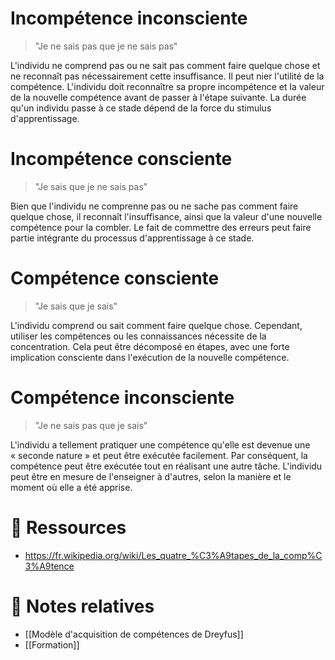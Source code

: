# Incompétence inconsciente

> "Je ne sais pas que je ne sais pas"

L'individu ne comprend pas ou ne sait pas comment faire quelque chose et ne reconnaît pas nécessairement cette insuffisance. Il peut nier l'utilité de la compétence. L'individu doit reconnaître sa propre incompétence et la valeur de la nouvelle compétence avant de passer à l'étape suivante. La durée qu'un individu passe à ce stade dépend de la force du stimulus d'apprentissage.
   
# Incompétence consciente

> "Je sais que je ne sais pas"

Bien que l'individu ne comprenne pas ou ne sache pas comment faire quelque chose, il reconnaît l'insuffisance, ainsi que la valeur d'une nouvelle compétence pour la combler. Le fait de commettre des erreurs peut faire partie intégrante du processus d'apprentissage à ce stade.

# Compétence consciente

> "Je sais que je sais"

L'individu comprend ou sait comment faire quelque chose. Cependant, utiliser les compétences ou les connaissances nécessite de la concentration. Cela peut être décomposé en étapes, avec une forte implication consciente dans l'exécution de la nouvelle compétence.
    
# Compétence inconsciente

> "Je ne sais pas que je sais"

L'individu a tellement pratiquer une compétence qu'elle est devenue une « seconde nature » et peut être exécutée facilement. Par conséquent, la compétence peut être exécutée tout en réalisant une autre tâche. L'individu peut être en mesure de l'enseigner à d'autres, selon la manière et le moment où elle a été apprise.

# 🔗 Ressources
- https://fr.wikipedia.org/wiki/Les_quatre_%C3%A9tapes_de_la_comp%C3%A9tence

# 📝 Notes relatives
- [[Modèle d'acquisition de compétences de Dreyfus]]
- [[Formation]]